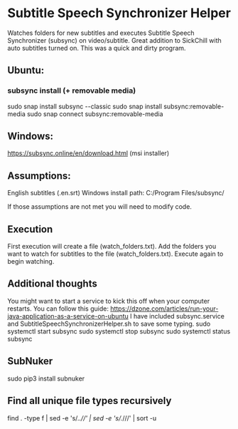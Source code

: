 # Subtitle Speech Synchronizer Helper
Watches folders for new subtitles and executes Subtitle Speech Synchronizer (subsync) on video/subtitle.  Great addition to SickChill with auto subtitles turned on.
This was a quick and dirty program.  


## Ubuntu:
### subsync install (+ removable media)
sudo snap install subsync --classic
sudo snap install subsync:removable-media
sudo snap connect subsync:removable-media

## Windows:
https://subsync.online/en/download.html  (msi installer)

## Assumptions:
English subtitles (<File Name>.en.srt)
Windows install path: C:/Program Files/subsync/

If those assumptions are not met you will need to modify code.

## Execution
First execution will create a file (watch_folders.txt).
Add the folders you want to watch for subtitles to the file (watch_folders.txt).
Execute again to begin watching.


## Additional thoughts
You might want to start a service to kick this off when your computer restarts. You can follow this guide:
https://dzone.com/articles/run-your-java-application-as-a-service-on-ubuntu
I have included subsync.service and SubtitleSpeechSynchronizerHelper.sh to save some typing.
sudo systemctl start subsync
sudo systemctl stop subsync
sudo systemctl status subsync


## SubNuker
sudo pip3 install subnuker

## Find all unique file types recursively 
find . -type f | sed -e 's/.*\.//' | sed -e 's/.*\///' | sort -u




